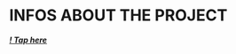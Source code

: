 # INFOS ABOUT THE PROJECT

[_**! Tap here**_](https://maple-blackbird-19d.notion.site/PIPEX-bdf7dd955b6a4bcd99852156ca50186c)
